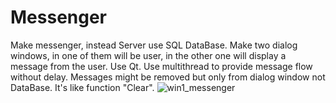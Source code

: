 # Messenger
Make messenger, instead Server use SQL DataBase. Make two dialog windows, in one of them will be user, in the other one will display a message from the user.
Use Qt.
Use multithread to provide message flow without delay.
Messages might be removed but only from dialog window not DataBase. It's like function "Clear".
![win1_messenger](https://user-images.githubusercontent.com/34602478/139147983-feb25b41-bcb7-4725-a528-0e1b3ee7f95c.png)
